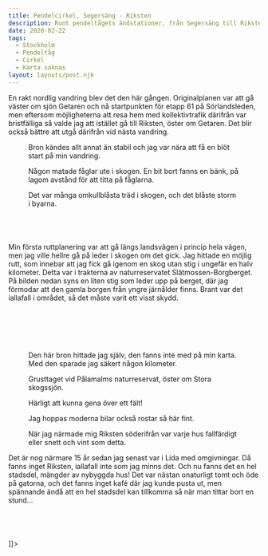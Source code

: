 ```yaml
---
title: Pendelcirkel, Segersäng - Riksten
description: Runt pendeltågets ändstationer, från Segersäng till Riksten.
date: 2020-02-22
tags:
  - Stockholm
  - Pendeltåg
  - Cirkel
  - Karta saknas
layout: layouts/post.njk
---
```

<p>En rakt nordlig vandring blev det den här gången. Originalplanen var att gå väster om sjön Getaren och nå startpunkten för etapp 61 på Sörlandsleden, men eftersom möjligheterna att resa hem med kollektivtrafik därifrån var bristfälliga så valde jag att istället gå till Riksten, öster om Getaren. Det blir också bättre att utgå därifrån vid nästa vandring.</p>
<!-- /wp:paragraph -->

<!-- wp:image {"id":851,"align":"full"} -->
<figure class="wp-block-image alignfull"><img src="../photos/20200222-pendelcirkeln-2-segersang-till-riksby-perk7540.jpg" alt="" class="wp-image-851"/><figcaption>Bron kändes allt annat än stabil och jag var nära att få en blöt start på min vandring.</figcaption></figure>


<!-- wp:image {"id":850} -->
<figure class="wp-block-image"><img src="../photos/20200222-pendelcirkeln-2-segersang-till-riksby-perk7537.jpg" alt="" class="wp-image-850"/><figcaption>Någon matade fåglar ute i skogen. En bit bort fanns en bänk, på lagom avstånd för att titta på fåglarna.</figcaption></figure>


<!-- wp:image {"id":849,"align":"full"} -->
<figure class="wp-block-image alignfull"><img src="../photos/20200222-pendelcirkeln-2-segersang-till-riksby-perk7534.jpg" alt="" class="wp-image-849"/><figcaption>Det var många omkullblåsta träd i skogen, och det blåste storm i byarna.</figcaption></figure>


<!-- wp:image {"id":848} -->
<figure class="wp-block-image"><img src="../photos/20200222-pendelcirkeln-2-segersang-till-riksby-perk7548-682x1024.jpg" alt="" class="wp-image-848"/></figure>


<!-- wp:image {"id":847,"align":"full"} -->
<figure class="wp-block-image alignfull"><img src="../photos/20200222-pendelcirkeln-2-segersang-till-riksby-perk7557.jpg" alt="" class="wp-image-847"/></figure>


<!-- wp:image {"id":846,"align":"full"} -->
<figure class="wp-block-image alignfull"><img src="../photos/20200222-pendelcirkeln-2-segersang-till-riksby-perk7552.jpg" alt="" class="wp-image-846"/></figure>


<!-- wp:image {"id":845,"align":"full"} -->
<figure class="wp-block-image alignfull"><img src="../photos/20200222-pendelcirkeln-2-segersang-till-riksby-perk7558.jpg" alt="" class="wp-image-845"/></figure>


<!-- wp:paragraph -->
<p>Min första ruttplanering var att gå längs landsvägen i princip hela vägen, men jag ville hellre gå på leder i skogen om det gick. Jag hittade en möjlig rutt, som innebar att jag fick gå igenom en skog utan stig i ungefär en halv kilometer. Detta var i trakterna av naturreservatet Slätmossen-Borgberget. På bilden nedan syns en liten stig som leder upp på berget, där jag förmodar att den gamla borgen från yngre järnålder finns. Brant var det iallafall i området, så det måste varit ett visst skydd.</p>
<!-- /wp:paragraph -->

<!-- wp:image {"id":844,"align":"full"} -->
<figure class="wp-block-image alignfull"><img src="../photos/20200222-pendelcirkeln-2-segersang-till-riksby-perk7561.jpg" alt="" class="wp-image-844"/></figure>


<!-- wp:image {"id":843,"align":"full"} -->
<figure class="wp-block-image alignfull"><img src="../photos/20200222-pendelcirkeln-2-segersang-till-riksby-perk7560.jpg" alt="" class="wp-image-843"/></figure>


<!-- wp:image {"id":842,"align":"full"} -->
<figure class="wp-block-image alignfull"><img src="../photos/20200222-pendelcirkeln-2-segersang-till-riksby-perk7566.jpg" alt="" class="wp-image-842"/></figure>


<!-- wp:image {"id":841,"align":"full"} -->
<figure class="wp-block-image alignfull"><img src="../photos/20200222-pendelcirkeln-2-segersang-till-riksby-perk7570.jpg" alt="" class="wp-image-841"/></figure>


<!-- wp:image {"id":840} -->
<figure class="wp-block-image"><img src="../photos/20200222-pendelcirkeln-2-segersang-till-riksby-perk7567.jpg" alt="" class="wp-image-840"/></figure>


<!-- wp:image {"id":839} -->
<figure class="wp-block-image"><img src="../photos/20200222-pendelcirkeln-2-segersang-till-riksby-perk7574.jpg" alt="" class="wp-image-839"/></figure>


<!-- wp:image {"id":837} -->
<figure class="wp-block-image"><img src="../photos/20200222-pendelcirkeln-2-segersang-till-riksby-perk7576.jpg" alt="" class="wp-image-837"/><figcaption>Den här bron hittade jag själv, den fanns inte med på min karta. Med den sparade jag säkert någon kilometer.</figcaption></figure>


<!-- wp:image {"id":838} -->
<figure class="wp-block-image"><img src="../photos/20200222-pendelcirkeln-2-segersang-till-riksby-perk7592.jpg" alt="" class="wp-image-838"/><figcaption>Grusttaget vid Pålamalms naturreservat, öster om Stora skogssjön.</figcaption></figure>


<!-- wp:image {"id":836,"align":"full"} -->
<figure class="wp-block-image alignfull"><img src="../photos/20200222-pendelcirkeln-2-segersang-till-riksby-perk7600.jpg" alt="" class="wp-image-836"/><figcaption>Härligt att kunna gena över ett fält!</figcaption></figure>


<!-- wp:image {"id":834,"align":"full"} -->
<figure class="wp-block-image alignfull"><img src="../photos/20200222-pendelcirkeln-2-segersang-till-riksby-perk7606.jpg" alt="" class="wp-image-834"/><figcaption>Jag hoppas moderna bilar också rostar så här fint.</figcaption></figure>


<!-- wp:image {"id":835,"align":"full"} -->
<figure class="wp-block-image alignfull"><img src="../photos/20200222-pendelcirkeln-2-segersang-till-riksby-perk7614.jpg" alt="" class="wp-image-835"/><figcaption>När jag närmade mig Riksten söderifrån var varje hus fallfärdigt eller snett och vint som detta.</figcaption></figure>


<!-- wp:paragraph -->
<p>Det är nog närmare 15 år sedan jag senast var i Lida med omgivningar. Då fanns inget Riksten, iallafall inte som jag minns det. Och nu fanns det en hel stadsdel, mängder av nybyggda hus! Det var nästan onaturligt tomt och öde på gatorna, och det fanns inget kafé där jag kunde pusta ut, men spännande ändå att en hel stadsdel kan tillkomma så när man tittar bort en stund...</p>
<!-- /wp:paragraph -->

<!-- wp:image {"id":833,"align":"full"} -->
<figure class="wp-block-image alignfull"><img src="../photos/20200222-pendelcirkeln-2-segersang-till-riksby-perk7619.jpg" alt="" class="wp-image-833"/></figure>


<!-- wp:image {"id":832,"align":"full"} -->
<figure class="wp-block-image alignfull"><img src="../photos/20200222-pendelcirkeln-2-segersang-till-riksby-perk7626.jpg" alt="" class="wp-image-832"/></figure>


<!-- wp:image {"id":831,"align":"full"} -->
<figure class="wp-block-image alignfull"><img src="../photos/20200222-pendelcirkeln-2-segersang-till-riksby-perk7624.jpg" alt="" class="wp-image-831"/></figure>


<!-- wp:image {"id":830,"align":"full"} -->
<figure class="wp-block-image alignfull"><img src="../photos/20200222-pendelcirkeln-2-segersang-till-riksby-perk7627.jpg" alt="" class="wp-image-830"/></figure>
]]></content:encoded>

